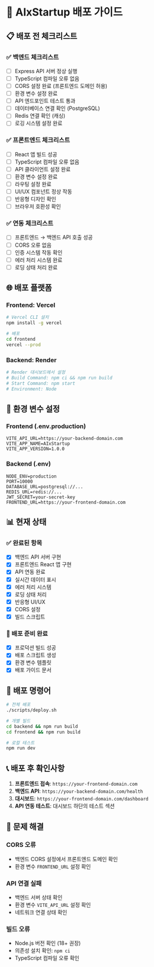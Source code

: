 # 🚀 AIxStartup 배포 가이드

## 📋 배포 전 체크리스트

### ✅ 백엔드 체크리스트
- [ ] Express API 서버 정상 실행
- [ ] TypeScript 컴파일 오류 없음
- [ ] CORS 설정 완료 (프론트엔드 도메인 허용)
- [ ] 환경 변수 설정 완료
- [ ] API 엔드포인트 테스트 통과
- [ ] 데이터베이스 연결 확인 (PostgreSQL)
- [ ] Redis 연결 확인 (캐싱)
- [ ] 로깅 시스템 설정 완료

### ✅ 프론트엔드 체크리스트
- [ ] React 앱 빌드 성공
- [ ] TypeScript 컴파일 오류 없음
- [ ] API 클라이언트 설정 완료
- [ ] 환경 변수 설정 완료
- [ ] 라우팅 설정 완료
- [ ] UI/UX 컴포넌트 정상 작동
- [ ] 반응형 디자인 확인
- [ ] 브라우저 호환성 확인

### ✅ 연동 체크리스트
- [ ] 프론트엔드 → 백엔드 API 호출 성공
- [ ] CORS 오류 없음
- [ ] 인증 시스템 작동 확인
- [ ] 에러 처리 시스템 완료
- [ ] 로딩 상태 처리 완료

## 🌐 배포 플랫폼

### Frontend: Vercel
```bash
# Vercel CLI 설치
npm install -g vercel

# 배포
cd frontend
vercel --prod
```

### Backend: Render
```bash
# Render 대시보드에서 설정
# Build Command: npm ci && npm run build
# Start Command: npm start
# Environment: Node
```

## 🔧 환경 변수 설정

### Frontend (.env.production)
```env
VITE_API_URL=https://your-backend-domain.com
VITE_APP_NAME=AIxStartup
VITE_APP_VERSION=1.0.0
```

### Backend (.env)
```env
NODE_ENV=production
PORT=10000
DATABASE_URL=postgresql://...
REDIS_URL=redis://...
JWT_SECRET=your-secret-key
FRONTEND_URL=https://your-frontend-domain.com
```

## 📊 현재 상태

### ✅ 완료된 항목
- [x] 백엔드 API 서버 구현
- [x] 프론트엔드 React 앱 구현
- [x] API 연동 완료
- [x] 실시간 데이터 표시
- [x] 에러 처리 시스템
- [x] 로딩 상태 처리
- [x] 반응형 UI/UX
- [x] CORS 설정
- [x] 빌드 스크립트

### 🔄 배포 준비 완료
- [x] 프로덕션 빌드 성공
- [x] 배포 스크립트 생성
- [x] 환경 변수 템플릿
- [x] 배포 가이드 문서

## 🎯 배포 명령어

```bash
# 전체 배포
./scripts/deploy.sh

# 개별 빌드
cd backend && npm run build
cd frontend && npm run build

# 로컬 테스트
npm run dev
```

## 📞 배포 후 확인사항

1. **프론트엔드 접속**: `https://your-frontend-domain.com`
2. **백엔드 API**: `https://your-backend-domain.com/health`
3. **대시보드**: `https://your-frontend-domain.com/dashboard`
4. **API 연동 테스트**: 대시보드 하단의 테스트 섹션

## 🚨 문제 해결

### CORS 오류
- 백엔드 CORS 설정에서 프론트엔드 도메인 확인
- 환경 변수 `FRONTEND_URL` 설정 확인

### API 연결 실패
- 백엔드 서버 상태 확인
- 환경 변수 `VITE_API_URL` 설정 확인
- 네트워크 연결 상태 확인

### 빌드 오류
- Node.js 버전 확인 (18+ 권장)
- 의존성 설치 확인: `npm ci`
- TypeScript 컴파일 오류 확인


